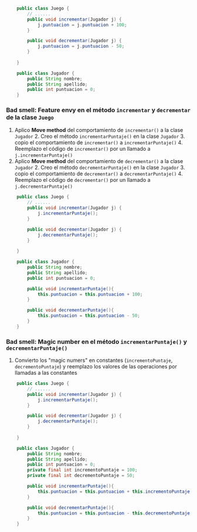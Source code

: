 ```Java
    public class Juego {
        // ......
        public void incrementar(Jugador j) {
            j.puntuacion = j.puntuacion + 100;
        }

        public void decrementar(Jugador j) {
            j.puntuacion = j.puntuacion - 50;
        }
    
    }

    public class Jugador {
        public String nombre;
        public String apellido;
        public int puntuacion = 0;
    }
```
### Bad smell: Feature envy en el método `incrementar` y `decrementar` de la clase `Juego`
1. Aplico **Move method** del comportamiento de `incrementar()` a la clase `Jugador`
   2. Creo el método `incrementarPuntaje()` en la clase `Jugador` 
   3. copio el comportamiento de `incrementar()` a `incrementarPuntaje()`
   4. Reemplazo el código de `incrementar()` por un llamado a `j.incrementarPuntaje()`
2. Aplico **Move method** del comportamiento de `decrementar()` a la clase `Jugador`
   2. Creo el método `decrementarPuntaje()` en la clase `Jugador` 
   3. copio el comportamiento de `decrementar()` a `decrementarPuntaje()`
   4. Reemplazo el código de `decrementar()` por un llamado a `j.decrementarPuntaje()`

```Java
    public class Juego {
        // ......
        public void incrementar(Jugador j) {
            j.incrementarPuntaje();
        }

        public void decrementar(Jugador j) {
            j.decrementarPuntaje();
        }
    
    }

    public class Jugador {
        public String nombre;
        public String apellido;
        public int puntuacion = 0;

        public void incrementarPuntaje(){
            this.puntuacion = this.puntuacion + 100;
        }

        public void decrementarPuntaje(){
            this.puntuacion = this.puntuacion - 50;
        }
    }
  ```
### Bad smell: Magic number en el método `incrementarPuntaje()` y `decrementarPuntaje()`
1. Convierto los "magic numers" en constantes (`incrementoPuntaje`, `decrementoPuntaje`) y reemplazo los valores de las operaciones por llamadas a las constantes 

```Java
    public class Juego {
        // ......
        public void incrementar(Jugador j) {
            j.incrementarPuntaje();
        }

        public void decrementar(Jugador j) {
            j.decrementarPuntaje();
        }
    
    }

    public class Jugador {
        public String nombre;
        public String apellido;
        public int puntuacion = 0;
        private final int incrementoPuntaje = 100;
        private final int decrementoPuntaje = 50;

        public void incrementarPuntaje(){
            this.puntuacion = this.puntuacion + this.incrementoPuntaje;
        }

        public void decrementarPuntaje(){
            this.puntuacion = this.puntuacion - this.decrementoPuntaje;
        }
    }
```
